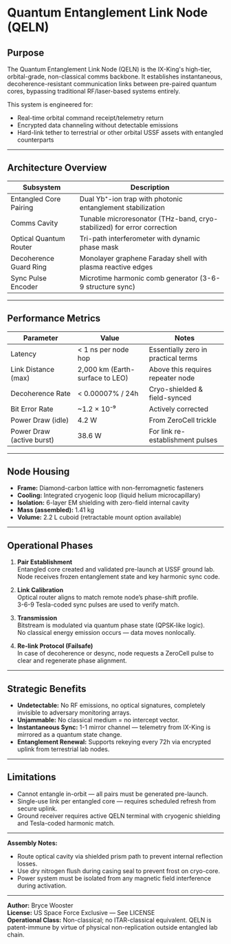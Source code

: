 # Quantum Entanglement Link Node (QELN)

## Purpose

The Quantum Entanglement Link Node (QELN) is the IX-King's high-tier, orbital-grade, non-classical comms backbone. It establishes instantaneous, decoherence-resistant communication links between pre-paired quantum cores, bypassing traditional RF/laser-based systems entirely.

This system is engineered for:
- Real-time orbital command receipt/telemetry return
- Encrypted data channeling without detectable emissions
- Hard-link tether to terrestrial or other orbital USSF assets with entangled counterparts

---

## Architecture Overview

| Subsystem                | Description                                                                 |
|--------------------------|-----------------------------------------------------------------------------|
| Entangled Core Pairing   | Dual Yb⁺-ion trap with photonic entanglement stabilization                   |
| Comms Cavity             | Tunable microresonator (THz-band, cryo-stabilized) for error correction     |
| Optical Quantum Router   | Tri-path interferometer with dynamic phase mask                             |
| Decoherence Guard Ring   | Monolayer graphene Faraday shell with plasma reactive edges                 |
| Sync Pulse Encoder       | Microtime harmonic comb generator (3-6-9 structure sync)                     |

---

## Performance Metrics

| Parameter                  | Value                         | Notes                                  |
|----------------------------|-------------------------------|----------------------------------------|
| Latency                    | < 1 ns per node hop           | Essentially zero in practical terms    |
| Link Distance (max)        | 2,000 km (Earth-surface to LEO) | Above this requires repeater node    |
| Decoherence Rate           | < 0.00007% / 24h              | Cryo-shielded & field-synced          |
| Bit Error Rate             | ~1.2 × 10⁻⁹                   | Actively corrected                    |
| Power Draw (idle)          | 4.2 W                         | From ZeroCell trickle                 |
| Power Draw (active burst)  | 38.6 W                        | For link re-establishment pulses      |

---

## Node Housing

- **Frame:** Diamond-carbon lattice with non-ferromagnetic fasteners  
- **Cooling:** Integrated cryogenic loop (liquid helium microcapillary)  
- **Isolation:** 6-layer EM shielding with zero-field internal cavity  
- **Mass (assembled):** 1.41 kg  
- **Volume:** 2.2 L cuboid (retractable mount option available)

---

## Operational Phases

1. **Pair Establishment**  
   Entangled core created and validated pre-launch at USSF ground lab.  
   Node receives frozen entanglement state and key harmonic sync code.

2. **Link Calibration**  
   Optical router aligns to match remote node’s phase-shift profile.  
   3-6-9 Tesla-coded sync pulses are used to verify match.

3. **Transmission**  
   Bitstream is modulated via quantum phase state (QPSK-like logic).  
   No classical energy emission occurs — data moves nonlocally.

4. **Re-link Protocol (Failsafe)**  
   In case of decoherence or desync, node requests a ZeroCell pulse to clear and regenerate phase alignment.

---

## Strategic Benefits

- **Undetectable:** No RF emissions, no optical signatures, completely invisible to adversary monitoring arrays.
- **Unjammable:** No classical medium = no intercept vector.
- **Instantaneous Sync:** 1-1 mirror channel — telemetry from IX-King is mirrored as a quantum state change.
- **Entanglement Renewal:** Supports rekeying every 72h via encrypted uplink from terrestrial lab nodes.

---

## Limitations

- Cannot entangle in-orbit — all pairs must be generated pre-launch.
- Single-use link per entangled core — requires scheduled refresh from secure uplink.
- Ground receiver requires active QELN terminal with cryogenic shielding and Tesla-coded harmonic match.

---

**Assembly Notes:**

- Route optical cavity via shielded prism path to prevent internal reflection losses.
- Use dry nitrogen flush during casing seal to prevent frost on cryo-core.
- Power system must be isolated from any magnetic field interference during activation.

---

**Author:** Bryce Wooster  
**License:** US Space Force Exclusive — See LICENSE  
**Operational Class:** Non-classical; no ITAR-classical equivalent. QELN is patent-immune by virtue of physical non-replication outside entangled lab chain.

